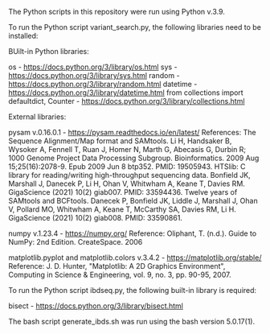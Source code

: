 The Python scripts in this repository were run using Python v.3.9.

To run the Python script variant_search.py, the following libraries need to be installed:

BUilt-in Python libraries:

os - https://docs.python.org/3/library/os.html
sys - https://docs.python.org/3/library/sys.html
random - https://docs.python.org/3/library/random.html
datetime  - https://docs.python.org/3/library/datetime.html
from collections import defaultdict, Counter - https://docs.python.org/3/library/collections.html


External libraries:

pysam v.0.16.0.1 - https://pysam.readthedocs.io/en/latest/
  References:
  The Sequence Alignment/Map format and SAMtools. Li H, Handsaker B, Wysoker A, Fennell T, Ruan J, Homer N, Marth G, Abecasis G, Durbin R; 1000 Genome Project Data Processing Subgroup. Bioinformatics. 2009 Aug 15;25(16):2078-9. Epub 2009 Jun 8 btp352. PMID: 19505943.
  HTSlib: C library for reading/writing high-throughput sequencing data. Bonfield JK, Marshall J, Danecek P, Li H, Ohan V, Whitwham A, Keane T, Davies RM. GigaScience (2021) 10(2) giab007. PMID: 33594436.
  Twelve years of SAMtools and BCFtools. Danecek P, Bonfield JK, Liddle J, Marshall J, Ohan V, Pollard MO, Whitwham A, Keane T, McCarthy SA, Davies RM, Li H. GigaScience (2021) 10(2) giab008. PMID: 33590861.

numpy v.1.23.4 - https://numpy.org/
  Reference: Oliphant, T. (n.d.). Guide to NumPy: 2nd Edition. CreateSpace. 2006

matplotlib.pyplot and matplotlib.colors v.3.4.2 - https://matplotlib.org/stable/
  Reference: J. D. Hunter, "Matplotlib: A 2D Graphics Environment", Computing in Science & Engineering, vol. 9, no. 3, pp. 90-95, 2007.


To run the Python script ibdseq.py, the following built-in library is required:

bisect - https://docs.python.org/3/library/bisect.html


The bash script generate_ibds.sh was run using the bash version 5.0.17(1).
